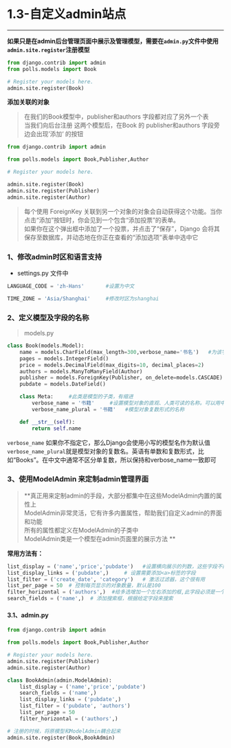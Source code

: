 # 1.3-自定义admin站点
---
**如果只是在admin后台管理页面中展示及管理模型，需要在`admin.py`文件中使用`admin.site.register`注册模型**
```python
from django.contrib import admin
from polls.models import Book

# Register your models here.
admin.site.register(Book)
```

**添加关联的对象**

>在我们的Book模型中，publisher和authors 字段都对应了另外一个表  
当我们向后台注册 这两个模型后，在Book 的 publisher和authors 字段旁边会出现’添加‘ 的按钮  

```python
from django.contrib import admin

from polls.models import Book,Publisher,Author

# Register your models here.

admin.site.register(Book)
admin.site.register(Publisher)
admin.site.register(Author)
```
>每个使用 ForeignKey 关联到另一个对象的对象会自动获得这个功能。当你点击“添加”按钮时，你会见到一个包含“添加投票”的表单。  
如果你在这个弹出框中添加了一个投票，并点击了“保存”，Django 会将其保存至数据库，并动态地在你正在查看的“添加选项”表单中选中它


### 1、修改admin时区和语言支持
* settings.py 文件中
```python
LANGUAGE_CODE = 'zh-Hans'       #设置为中文

TIME_ZONE = 'Asia/Shanghai'     #修改时区为shanghai
```


### 2、定义模型及字段的名称
> models.py

```python
class Book(models.Model):
    name = models.CharField(max_length=300,verbose_name='书名')   #为该字段取一个别名，用于在admin管理页面显示
    pages = models.IntegerField()
    price = models.DecimalField(max_digits=10, decimal_places=2)
    authors = models.ManyToManyField(Author)
    publisher = models.ForeignKey(Publisher, on_delete=models.CASCADE)
    pubdate = models.DateField()

    class Meta:     #此类是模型的子类，有缩进
        verbose_name = '书籍'     #设置模型对象的直观、人类可读的名称。可以用中文
        verbose_name_plural = '书籍'   #模型对象复数形式的名称

    def __str__(self):
        return self.name
```
`verbose_name` 如果你不指定它，那么Django会使用小写的模型名作为默认值  
`verbose_name_plural`就是模型对象的复数名。英语有单数和复数形式，比如“Books”。在中文中通常不区分单复数，所以保持和verbose_name一致即可


### 3、使用ModelAdmin 来定制admin管理界面
>**真正用来定制admin的手段，大部分都集中在这些ModelAdmin内置的属性上  
>ModelAdmin非常灵活，它有许多内置属性，帮助我们自定义admin的界面和功能  
>所有的属性都定义在ModelAdmin的子类中  
ModelAdmin类是一个模型在admin页面里的展示方法
**

**常用方法有：**
```python
list_display = ('name','price','pubdate')   #设置横向展示的列数，这些字段不能使用关联字段
list_display_links = ('pubdate',)     # 设置需要添加<a>标签的字段
list_filter = ('create_date', 'category')   # 激活过滤器，这个很有用
list_per_page = 50  # 控制每页显示的对象数量，默认是100
filter_horizontal = ('authors',)  #给多选增加一个左右添加的框,此字段必须是一个多对多字段
search_fields = ('name',)  # 添加搜索框，根据给定字段来搜索

```

#### 3.1、admin.py

```python
from django.contrib import admin

from polls.models import Book,Publisher,Author

# Register your models here.
admin.site.register(Publisher)
admin.site.register(Author)

class BookAdmin(admin.ModelAdmin):
    list_display = ('name','price','pubdate')
    search_fields = ('name',)
    list_display_links = ('pubdate',)
    list_filter = ('pubdate', 'authors')
    list_per_page = 50
    filter_horizontal = ('authors',)

# 注册的时候，将原模型和ModelAdmin耦合起来
admin.site.register(Book,BookAdmin)

```
